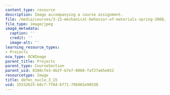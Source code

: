 ```yaml
---
content_type: resource
description: Image accompanying a course assignment.
file: /media/courses/3-22-mechanical-behavior-of-materials-spring-2008/35532625b8c77f84bf7179b981e90330_defec_nucle_3_15.jpg
file_type: image/jpeg
image_metadata:
  caption: ''
  credit: ''
  image-alt: ''
learning_resource_types:
- Projects
ocw_type: OCWImage
parent_title: Projects
parent_type: CourseSection
parent_uid: 8388cfe3-4b2f-b7e7-0060-faf27a65e652
resourcetype: Image
title: defec_nucle_3_15
uid: 35532625-b8c7-7f84-bf71-79b981e90330
---
```

